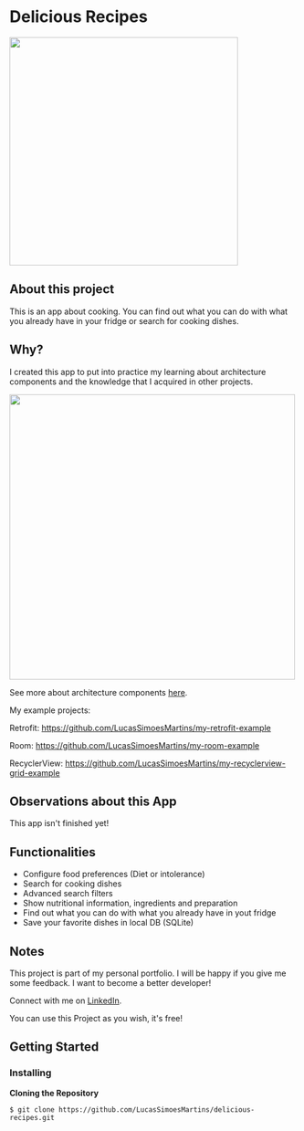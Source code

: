 # Delicious Recipes

<img src="https://user-images.githubusercontent.com/25203907/73149767-9744c400-40a1-11ea-8772-646b86319d7b.gif" height="400"/>

## About this project

This is an app about cooking. You can find out what you can do with what you already have in your fridge or search for cooking dishes.

## Why?

I created this app to put into practice my learning about architecture components and the knowledge that I acquired in other projects.

<img src="https://user-images.githubusercontent.com/25203907/73149177-d0c80000-409e-11ea-8899-4d99f7afea95.png" width="500"/>

See more about architecture components [here](https://developer.android.com/jetpack/docs/guide).

My example projects:

Retrofit: https://github.com/LucasSimoesMartins/my-retrofit-example

Room: https://github.com/LucasSimoesMartins/my-room-example

RecyclerView: https://github.com/LucasSimoesMartins/my-recyclerview-grid-example

## Observations about this App

This app isn't finished yet!

## Functionalities

- Configure food preferences (Diet or intolerance)
- Search for cooking dishes
- Advanced search filters
- Show nutritional information, ingredients and preparation
- Find out what you can do with what you already have in yout fridge
- Save your favorite dishes in local DB (SQLite)

## Notes

This project is part of my personal portfolio. I will be happy if you give me some feedback. I want to become a better developer!

Connect with me on [LinkedIn](https://br.linkedin.com/in/lucassimoesmartins).

You can use this Project as you wish, it's free!

## Getting Started

### Installing

**Cloning the Repository**

```
$ git clone https://github.com/LucasSimoesMartins/delicious-recipes.git
```

